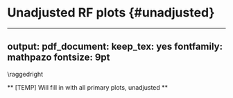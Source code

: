 # Unadjusted RF plots {#unadjusted}

---
output:
  pdf_document:
    keep_tex: yes
fontfamily: mathpazo
fontsize: 9pt
---

\raggedright


** [TEMP] Will fill in with all primary plots, unadjusted  **
